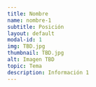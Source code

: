 ```yaml
---
title: Nombre
name: nombre-1
subtitle: Posición
layout: default
modal-id: 1
img: TBD.jpg
thumbnail: TBD.jpg
alt: Imagen TBD
topic: Tema
description: Información 1
---
```

